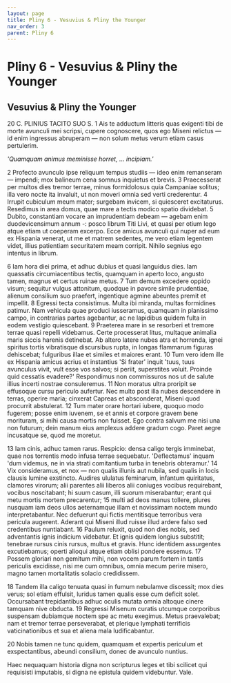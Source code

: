 ```yaml
---
layout: page
title: Pliny 6 - Vesuvius & Pliny the Younger
nav_order: 3
parent: Pliny 6
---
```


# Pliny 6 - Vesuvius & Pliny the Younger

## Vesuvius & Pliny the Younger

20  C. PLINIUS TACITO SUO S.
1 Ais te adductum litteris quas exigenti tibi de morte avunculi mei scripsi, cupere cognoscere, quos ego Miseni relictus — id enim ingressus abruperam — non solum metus verum etiam casus pertulerim.

*'Quamquam animus meminisse horret, ...
incipiam.'*

2 Profecto avunculo ipse reliquum tempus studiis — ideo enim remanseram — impendi; mox balineum cena somnus inquietus et brevis. 3 Praecesserat per multos dies tremor terrae, minus formidolosus quia Campaniae solitus; illa vero nocte ita invaluit, ut non moveri omnia sed verti crederentur. 4 Irrupit cubiculum meum mater; surgebam invicem, si quiesceret excitaturus. Resedimus in area domus, quae mare a tectis modico spatio dividebat. 5 Dubito, constantiam vocare an imprudentiam debeam — agebam enim duodevicensimum annum -: posco librum Titi Livi, et quasi per otium lego atque etiam ut coeperam excerpo. Ecce amicus avunculi qui nuper ad eum ex Hispania venerat, ut me et matrem sedentes, me vero etiam legentem videt, illius patientiam securitatem meam corripit. Nihilo segnius ego intentus in librum.

6 Iam hora diei prima, et adhuc dubius et quasi languidus dies. Iam quassatis circumiacentibus tectis, quamquam in aperto loco, angusto tamen, magnus et certus ruinae metus. 7 Tum demum excedere oppido visum; sequitur vulgus attonitum, quodque in pavore simile prudentiae, alienum consilium suo praefert, ingentique agmine abeuntes premit et impellit. 8 Egressi tecta consistimus. Multa ibi miranda, multas formidines patimur. Nam vehicula quae produci iusseramus, quamquam in planissimo campo, in contrarias partes agebantur, ac ne lapidibus quidem fulta in eodem vestigio quiescebant. 9 Praeterea mare in se resorberi et tremore terrae quasi repelli videbamus. Certe processerat litus, multaque animalia maris siccis harenis detinebat. Ab altero latere nubes atra et horrenda, ignei spiritus tortis vibratisque discursibus rupta, in longas flammarum figuras dehiscebat; fulguribus illae et similes et maiores erant. 10 Tum vero idem ille ex Hispania amicus acrius et instantius 'Si frater' inquit 'tuus, tuus avunculus vivit, vult esse vos salvos; si periit, superstites voluit. Proinde quid cessatis evadere?' Respondimus non commissuros nos ut de salute illius incerti nostrae consuleremus. 11 Non moratus ultra proripit se effusoque cursu periculo aufertur. Nec multo post illa nubes descendere in terras, operire maria; cinxerat Capreas et absconderat, Miseni quod procurrit abstulerat. 12 Tum mater orare hortari iubere, quoquo modo fugerem; posse enim iuvenem, se et annis et corpore gravem bene morituram, si mihi causa mortis non fuisset. Ego contra salvum me nisi una non futurum; dein manum eius amplexus addere gradum cogo. Paret aegre incusatque se, quod me moretur.

13 Iam cinis, adhuc tamen rarus. Respicio: densa caligo tergis imminebat, quae nos torrentis modo infusa terrae sequebatur. 'Deflectamus' inquam 'dum videmus, ne in via strati comitantium turba in tenebris obteramur.' 14 Vix consideramus, et nox — non qualis illunis aut nubila, sed qualis in locis clausis lumine exstincto. Audires ululatus feminarum, infantum quiritatus, clamores virorum; alii parentes alii liberos alii coniuges vocibus requirebant, vocibus noscitabant; hi suum casum, illi suorum miserabantur; erant qui metu mortis mortem precarentur; 15 multi ad deos manus tollere, plures nusquam iam deos ullos aeternamque illam et novissimam noctem mundo interpretabantur. Nec defuerunt qui fictis mentitisque terroribus vera pericula augerent. Aderant qui Miseni illud ruisse illud ardere falso sed credentibus nuntiabant. 16 Paulum reluxit, quod non dies nobis, sed adventantis ignis indicium videbatur. Et ignis quidem longius substitit; tenebrae rursus cinis rursus, multus et gravis. Hunc identidem assurgentes excutiebamus; operti alioqui atque etiam oblisi pondere essemus. 17 Possem gloriari non gemitum mihi, non vocem parum fortem in tantis periculis excidisse, nisi me cum omnibus, omnia mecum perire misero, magno tamen mortalitatis solacio credidissem.

18 Tandem illa caligo tenuata quasi in fumum nebulamve discessit; mox dies verus; sol etiam effulsit, luridus tamen qualis esse cum deficit solet. Occursabant trepidantibus adhuc oculis mutata omnia altoque cinere tamquam nive obducta. 19 Regressi Misenum curatis utcumque corporibus suspensam dubiamque noctem spe ac metu exegimus. Metus praevalebat; nam et tremor terrae perseverabat, et plerique lymphati terrificis vaticinationibus et sua et aliena mala ludificabantur.

20 Nobis tamen ne tunc quidem, quamquam et expertis periculum et exspectantibus, abeundi consilium, donec de avunculo nuntius.

Haec nequaquam historia digna non scripturus leges et tibi scilicet qui requisisti imputabis, si digna ne epistula quidem videbuntur. Vale.
